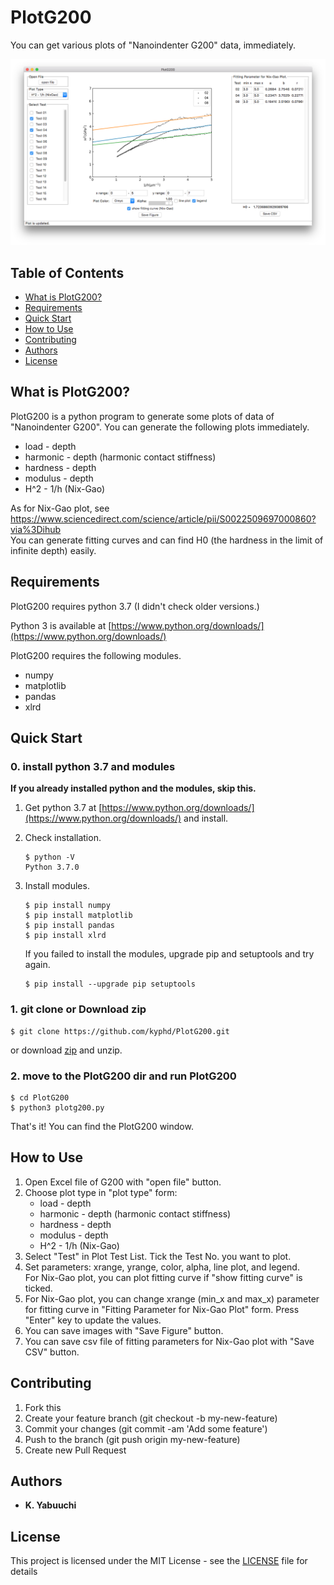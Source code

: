 # PlotG200

You can get various plots of "Nanoindenter G200" data, immediately.

![PlotG200](https://github.com/kyphd/PlotG200/blob/master/images/plotg200.png)

## Table of Contents

* [What is PlotG200?](#what-is-plotg200)
* [Requirements](#requirements)
* [Quick Start](#quick-start)
* [How to Use](#how-to-use)
* [Contributing](#contributing)
* [Authors](#authors)
* [License](#license)

## What is PlotG200?

PlotG200 is a python program to generate some plots of data of "Nanoindenter G200". You can generate the following plots immediately.

* load - depth
* harmonic - depth (harmonic contact stiffness)
* hardness - depth
* modulus - depth
* H^2 - 1/h (Nix-Gao)

As for Nix-Gao plot, see https://www.sciencedirect.com/science/article/pii/S0022509697000860?via%3Dihub  
You can generate fitting curves and can find H0 (the hardness in the limit of infinite depth) easily.

## Requirements

PlotG200 requires python 3.7 (I didn't check older versions.) 

Python 3 is available at [https://www.python.org/downloads/](https://www.python.org/downloads/)

PlotG200 requires the following modules.

* numpy
* matplotlib
* pandas
* xlrd

## Quick Start

### 0. install python 3.7 and modules

**If you already installed python and the modules, skip this.**

1. Get python 3.7 at [https://www.python.org/downloads/](https://www.python.org/downloads/) and install.

1. Check installation.

    ~~~
    $ python -V
    Python 3.7.0
    ~~~
    
1. Install modules.

    ~~~
    $ pip install numpy
    $ pip install matplotlib
    $ pip install pandas
    $ pip install xlrd 
    ~~~
    
    If you failed to install the modules, upgrade pip and setuptools and try again.
    
    ~~~
    $ pip install --upgrade pip setuptools
    ~~~
    

### 1. git clone or Download zip 

~~~
$ git clone https://github.com/kyphd/PlotG200.git
~~~

or download [zip](https://github.com/kyphd/plotg200/archive/master.zip) and unzip.

### 2. move to the PlotG200 dir and run PlotG200

~~~
$ cd PlotG200
$ python3 plotg200.py
~~~

That's it! You can find the PlotG200 window.

## How to Use

1. Open Excel file of G200 with "open file" button.
1. Choose plot type in "plot type" form:
    * load - depth
    * harmonic - depth (harmonic contact stiffness)
    * hardness - depth
    * modulus - depth
    * H^2 - 1/h (Nix-Gao)
1. Select "Test" in Plot Test List. Tick the Test No. you want to plot.
1. Set parameters: xrange, yrange, color, alpha, line plot, and legend.  
For Nix-Gao plot, you can plot fitting curve if "show fitting curve" is ticked.
1. For Nix-Gao plot, you can change xrange (min_x and max_x) parameter for fitting curve in "Fitting Parameter for Nix-Gao Plot" form. Press "Enter" key to update the values.
1. You can save images with "Save Figure" button.
1. You can save csv file of fitting parameters for Nix-Gao plot with "Save CSV" button.

## Contributing

1. Fork this
2. Create your feature branch (git checkout -b my-new-feature)
3. Commit your changes (git commit -am 'Add some feature')
4. Push to the branch (git push origin my-new-feature)
5. Create new Pull Request

## Authors

* **K. Yabuuchi** 

## License

This project is licensed under the MIT License - see the [LICENSE](LICENSE) file for details
